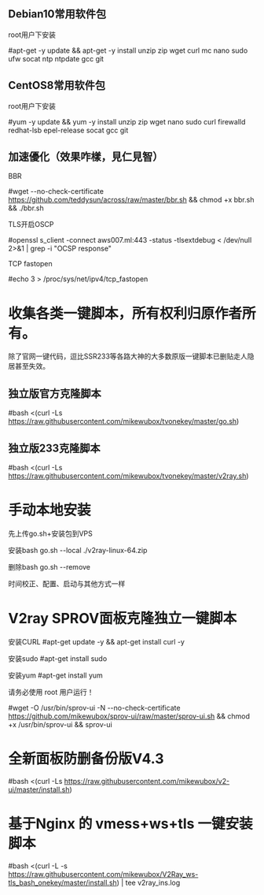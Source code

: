 
## Debian10常用软件包
   root用户下安装

#apt-get -y update && apt-get -y install unzip zip wget curl mc nano sudo ufw socat ntp ntpdate gcc git

## CentOS8常用软件包
   root用户下安装

#yum -y update && yum -y install unzip zip wget nano sudo curl firewalld redhat-lsb epel-release socat gcc git

## 加速優化（效果咋樣，見仁見智）
BBR

#wget --no-check-certificate https://github.com/teddysun/across/raw/master/bbr.sh && chmod +x bbr.sh && ./bbr.sh

TLS开启OSCP

#openssl s_client -connect aws007.ml:443 -status -tlsextdebug < /dev/null 2>&1 | grep -i "OCSP response"

TCP fastopen

#echo 3 > /proc/sys/net/ipv4/tcp_fastopen


# 收集各类一键脚本，所有权利归原作者所有。
除了官网一键代码，逗比SSR233等各路大神的大多数原版一键脚本已删贴走人隐居甚至失效。

## 独立版官方克隆脚本
#bash <(curl -Ls https://raw.githubusercontent.com/mikewubox/tvonekey/master/go.sh)

## 独立版233克隆脚本
#bash <(curl -Ls https://raw.githubusercontent.com/mikewubox/tvonekey/master/v2ray.sh)


# 手动本地安装

先上传go.sh+安装包到VPS

安装bash go.sh --local ./v2ray-linux-64.zip

删除bash go.sh --remove

时间校正、配置、启动与其他方式一样

# V2ray SPROV面板克隆独立一键脚本

安装CURL
#apt-get update -y && apt-get install curl -y

安装sudo 
#apt-get install sudo

安装yum 
#apt-get install yum

请务必使用 root 用户运行！

#wget -O /usr/bin/sprov-ui -N --no-check-certificate https://github.com/mikewubox/sprov-ui/raw/master/sprov-ui.sh && chmod +x /usr/bin/sprov-ui && sprov-ui

# 全新面板防删备份版V4.3
#bash <(curl -Ls https://raw.githubusercontent.com/mikewubox/v2-ui/master/install.sh)

#  基于Nginx 的 vmess+ws+tls 一键安装脚本
#bash <(curl -L -s https://raw.githubusercontent.com/mikewubox/V2Ray_ws-tls_bash_onekey/master/install.sh) | tee v2ray_ins.log
